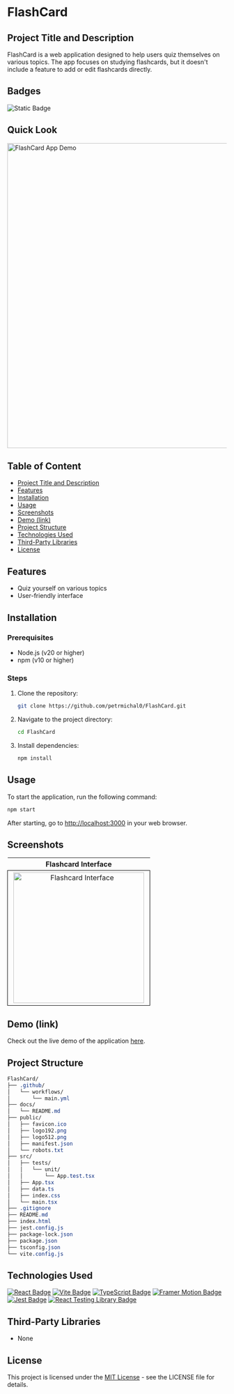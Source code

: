 # FlashCard

## Project Title and Description
FlashCard is a web application designed to help users quiz themselves on various topics. The app focuses on studying flashcards, but it doesn't include a feature to add or edit flashcards directly.

## Badges
![Static Badge](https://img.shields.io/badge/status-online-brightgreen)

## Quick Look
<img src="https://github.com/user-attachments/assets/0875daa7-47f8-4d59-8db2-74e85af4e3f7" width="700" alt="FlashCard App Demo">

## Table of Content
- [Project Title and Description](#project-title-and-description)
- [Features](#features)
- [Installation](#installation)
- [Usage](#usage)
- [Screenshots](#screenshots)
- [Demo (link)](#demo-link)
- [Project Structure](#project-structure)
- [Technologies Used](#technologies-used)
- [Third-Party Libraries](#third-party-libraries)
- [License](#license)

## Features
- Quiz yourself on various topics
- User-friendly interface

## Installation

### Prerequisites
- Node.js (v20 or higher)
- npm (v10 or higher)

### Steps

1. Clone the repository:
    ```bash
    git clone https://github.com/petrmichal0/FlashCard.git
    ```

2. Navigate to the project directory:
    ```bash
    cd FlashCard
    ```

3. Install dependencies:
    ```bash
    npm install
    ```

## Usage
To start the application, run the following command:
```bash
npm start
```

After starting, go to [http://localhost:3000](http://localhost:3000) in your web browser.

## Screenshots

<table>
  <tr>
    <th>Flashcard Interface</th>
  </tr>
  <tr>
    <td style="border: 1px solid black; width: 310px; height: 310px; text-align: center;">
      <img src="https://github.com/user-attachments/assets/c27f0643-aa74-4ff9-8e94-554c216d4876" width="300" height="300" alt="Flashcard Interface">
    </td>
  </tr>
</table>

## Demo (link)

Check out the live demo of the application [here](https://flashcards-v1.netlify.app/).

## Project Structure

```css
FlashCard/
├── .github/
│   └── workflows/
│       └── main.yml
├── docs/
│   └── README.md
├── public/
│   ├── favicon.ico
│   ├── logo192.png
│   ├── logo512.png
│   ├── manifest.json
│   └── robots.txt
├── src/
│   ├── tests/
│   │   └── unit/
│   │       └── App.test.tsx
│   ├── App.tsx
│   ├── data.ts
│   ├── index.css
│   └── main.tsx
├── .gitignore
├── README.md
├── index.html
├── jest.config.js
├── package-lock.json
├── package.json
├── tsconfig.json
└── vite.config.js
```

## Technologies Used

[![React Badge](https://img.shields.io/badge/-React-61DBFB?style=for-the-badge&labelColor=black&logo=react&logoColor=61DBFB)](#)
[![Vite Badge](https://img.shields.io/badge/-Vite-646CFF?style=for-the-badge&labelColor=black&logo=vite&logoColor=646CFF)](#)
[![TypeScript Badge](https://img.shields.io/badge/-TypeScript-3178C6?style=for-the-badge&labelColor=black&logo=typescript&logoColor=3178C6)](#)
[![Framer Motion Badge](https://img.shields.io/badge/-FramerMotion-BC4A97?style=for-the-badge&labelColor=black&logo=framer&logoColor=BC4A97)](#)
[![Jest Badge](https://img.shields.io/badge/-Jest-C21325?style=for-the-badge&labelColor=black&logo=jest&logoColor=C21325)](#)
[![React Testing Library Badge](https://img.shields.io/badge/-React%20Testing%20Library-E33332?style=for-the-badge&labelColor=black&logo=testing-library&logoColor=E33332)](#)

## Third-Party Libraries

* None

## License

This project is licensed under the [MIT License](https://opensource.org/licenses/MIT) - see the LICENSE file for details.
